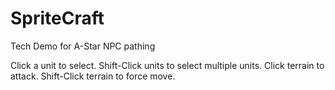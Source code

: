 # SpriteCraft
Tech Demo for A-Star NPC pathing

Click a unit to select.  Shift-Click units to select multiple units.
Click terrain to attack.  Shift-Click terrain to force move.
